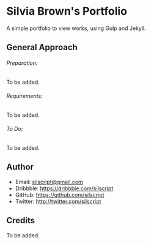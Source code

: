 # Silvia Brown's Portfolio
A simple portfolio to view works, using Gulp and Jekyll.

## General Approach
###### Preparation:
To be added.

###### Requirements:
To be added.

###### To Do:
To be added.

## Author
- Email: silscript@gmail.com
- Dribbble: https://dribbble.com/silscript
- GitHub: https://github.com/silscript
- Twitter: http://twitter.com/silscript

## Credits
To be added.